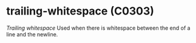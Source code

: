 # trailing-whitespace (C0303)

*Trailing whitespace* Used when there is whitespace between the end of a
line and the newline.
